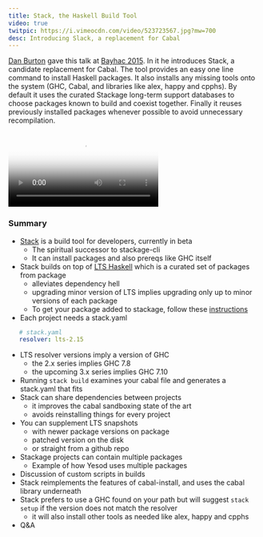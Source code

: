 ```yaml
---
title: Stack, the Haskell Build Tool
video: true
twitpic: https://i.vimeocdn.com/video/523723567.jpg?mw=700
desc: Introducing Slack, a replacement for Cabal
---
```


[Dan Burton](https://unknownparallel.wordpress.com/) gave this talk
at [Bayhac 2015](http://bayhac.org/).  In it he introduces Stack, a
candidate replacement for Cabal.  The tool provides an easy one
line command to install Haskell packages. It also installs any
missing tools onto the system (GHC, Cabal, and libraries like alex,
happy and cpphs). By default it uses the curated Stackage long-term
support databases to choose packages known to build and coexist
together.  Finally it reuses previously installed packages whenever
possible to avoid unnecessary recompilation.

<video poster="https://i.vimeocdn.com/video/523723567.jpg?mw=700"
       class="video-js vjs-default-skin" controls preload="auto">
  <source src="https://player.vimeo.com/external/131463587.hd.mp4?s=027fe40cde79f1e2b7ce47e6eed66a06" type="video/mp4">
</video>

### Summary

- [Stack](https://github.com/commercialhaskell/stack) is a build tool for developers, currently in beta
    - The spiritual successor to stackage-cli
    - It can install packages and also prereqs like GHC itself
- Stack builds on top of [LTS Haskell](https://www.stackage.org/lts) which is a curated set of packages from package
    - alleviates dependency hell
    - upgrading minor version of LTS implies upgrading only up to minor versions of each package
    - To get your package added to stackage, follow these [instructions](http://www.stackage.org/authors)
- Each project needs a stack.yaml

```yaml
   # stack.yaml
   resolver: lts-2.15
```

- LTS resolver versions imply a version of GHC
    - the 2.x series implies GHC 7.8
    - the upcoming 3.x series implies GHC 7.10
- Running `stack build` examines your cabal file and generates a stack.yaml that fits
- Stack can share dependencies between projects
    - it improves the cabal sandboxing state of the art
    - avoids reinstalling things for every project
- You can supplement LTS snapshots
    - with newer package versions on package
    - patched version on the disk
    - or straight from a github repo
- Stackage projects can contain multiple packages
    - Example of how Yesod uses multiple packages
- Discussion of custom scripts in builds
- Stack reimplements the features of cabal-install, and uses the cabal library underneath
- Stack prefers to use a GHC found on your path but will suggest `stack setup` if the version does not match the resolver
    - it will also install other tools as needed like alex, happy and cpphs
- Q&A
